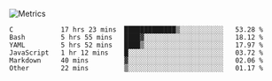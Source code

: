 ![Metrics](https://metrics.lecoq.io/LouisLanganay?template=classic&isocalendar=1&people=1&base=header%2C%20activity%2C%20community%2C%20repositories%2C%20metadata&base.indepth=false&base.hireable=false&base.skip=false&isocalendar=false&isocalendar.duration=full-year&people=false&people.limit=8&people.identicons=false&people.identicons.hide=false&people.size=28&people.types=followers%2C%20following&people.shuffle=false&config.timezone=Europe%2FParis)

<!--START_SECTION:waka-->

```text
C            17 hrs 23 mins  █████████████▒░░░░░░░░░░░   53.28 %
Bash         5 hrs 55 mins   ████▓░░░░░░░░░░░░░░░░░░░░   18.12 %
YAML         5 hrs 52 mins   ████▒░░░░░░░░░░░░░░░░░░░░   17.97 %
JavaScript   1 hr 12 mins    █░░░░░░░░░░░░░░░░░░░░░░░░   03.72 %
Markdown     40 mins         ▓░░░░░░░░░░░░░░░░░░░░░░░░   02.06 %
Other        22 mins         ▒░░░░░░░░░░░░░░░░░░░░░░░░   01.17 %
```

<!--END_SECTION:waka-->

